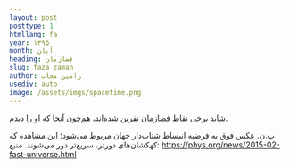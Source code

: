 ```yaml
---
layout: post
posttype: 1
htmllang: fa
year: ۱۳۹۵
month: آبان
heading: فضازمان
slug: faza_zaman
author: رامین مجاب
usediv: auto
image: /assets/imgs/spacetime.png
---
```


شاید برخی نقاط فضازمان نفرین شده‌اند، هم‌چون آنجا که او را دیدم.
		
پ.ن. عکس فوق به فرضیه انبساط شتاب‌دار جهان مربوط می‌شود؛ این مشاهده که کهکشان‌های دورتر، سریع‌تر دور می‌شوند. منبع:
https://phys.org/news/2015-02-fast-universe.html
